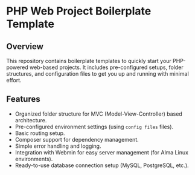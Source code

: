 # PHP Web Project Boilerplate Template

## Overview
This repository contains boilerplate templates to quickly start your PHP-powered web-based projects. It includes pre-configured setups, folder structures, and configuration files to get you up and running with minimal effort.

## Features
- Organized folder structure for MVC (Model-View-Controller) based architecture.
- Pre-configured environment settings (using `config files` files).
- Basic routing setup.
- Composer support for dependency management.
- Simple error handling and logging.
- Integration with Webmin for easy server management (for Alma Linux environments).
- Ready-to-use database connection setup (MySQL, PostgreSQL, etc.).
  
